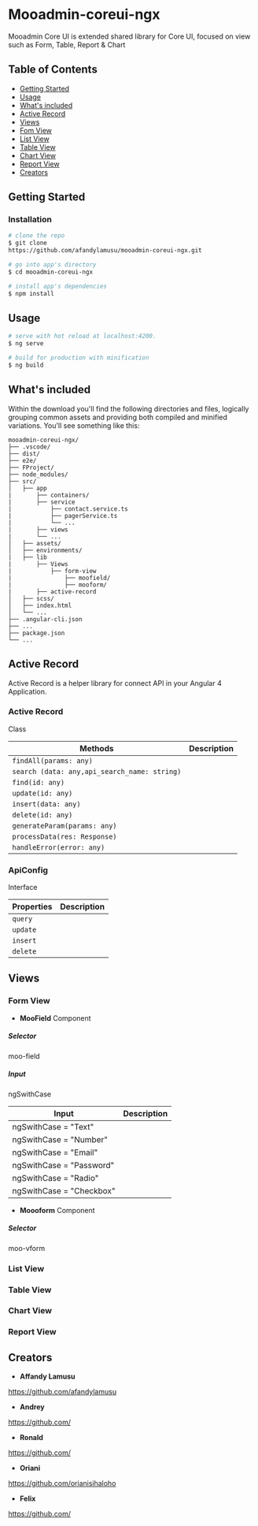 # Mooadmin-coreui-ngx
Mooadmin Core UI is extended shared library for Core UI, focused on view such as Form, Table, Report & Chart

## Table of Contents
* [Getting Started](#getting-started)
* [Usage](#usage)
* [What's included](#whats-included)
* [Active Record](#active-record)
* [Views](#Views)
* [Fom View](#form-view)
* [List View](#list-view)
* [Table View](#table-view)
* [Chart View](#chart-view)
* [Report View](#report-view)
* [Creators](#creators)

## Getting Started
### Installation

``` bash
# clone the repo
$ git clone 
https://github.com/afandylamusu/mooadmin-coreui-ngx.git 

# go into app's directory
$ cd mooadmin-coreui-ngx

# install app's dependencies
$ npm install
```

## Usage

``` bash
# serve with hot reload at localhost:4200.
$ ng serve

# build for production with minification
$ ng build
```
## What's included
Within the download you'll find the following directories and files, logically grouping common assets and providing both compiled and minified variations. You'll see something like this:

```
mooadmin-coreui-ngx/
├── .vscode/
├── dist/
├── e2e/
├── FProject/
├── node_modules/
├── src/
│   ├── app
|       ├── containers/
|       ├── service
|           ├── contact.service.ts
|           ├── pagerService.ts
|           └── ...
|       ├── views
|       └── ...
│   ├── assets/
│   ├── environments/
|   ├── lib
|       ├── Views
|           ├── form-view
|               ├── moofield/
|               ├── mooform/
|       ├── active-record   
│   ├── scss/
│   ├── index.html
│   └── ...
├── .angular-cli.json
├── ...
├── package.json
└── ...
```
## Active Record

Active Record is a helper library for connect API in your Angular 4 Application.

### Active Record
 Class   

| Methods       | Description                                                                                                           |
| ---------         | -----------                                                                                                           |
| `findAll(params: any)`            |                                                                                            |
| `search (data: any,api_search_name: string)`           |                           |
| `find(id: any)`       |  |
| `update(id: any)  `       |                                                                                          |
| `insert(data: any) ` |                            |
| `delete(id: any)  `       |                                    |
| `generateParam(params: any) `      |                   |
| `processData(res: Response)  `      |                     |
| `handleError(error: any)  `      |                        |


### ApiConfig
 Interface

| Properties     | Description                                                                                                           |
| ---------         | -----------                                                                                                           |
| `query`            |                                                                                            |
| `update`           |                           |
| `insert`       |  |
| `delete` |                            |


## Views
 ### Form View
 - **MooField**
 Component
 ##### Selector 
 moo-field
 ##### Input
 ngSwithCase
 
| Input    | Description                                                                                                           |
| ---------         | -----------                                                                                                           |
|  ngSwithCase =  "Text"       |                                                                                            |
| ngSwithCase =  "Number"             |                           |
| ngSwithCase =  "Email"         |  |
| ngSwithCase =  "Password"   |  |
| ngSwithCase =  "Radio"         |  |
| ngSwithCase =  "Checkbox"   |  |



 - **Moooform**
 Component
 ##### Selector
 moo-vform










 ### List View
 ### Table View
 ### Chart View
 ### Report View


## Creators
- **Affandy Lamusu**

<https://github.com/afandylamusu>

- **Andrey**

<https://github.com/>


- **Ronald**

<https://github.com/>


- **Oriani**

<https://github.com/orianisihaloho>

- **Felix**

<https://github.com/>




